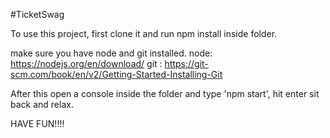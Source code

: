 #TicketSwag

To use this project, first clone it and run npm install inside folder.

make sure you have node and git installed. 
node: https://nodejs.org/en/download/
git : https://git-scm.com/book/en/v2/Getting-Started-Installing-Git

After this open a console inside the folder and type 'npm start', hit enter
sit back and relax.

HAVE FUN!!!!